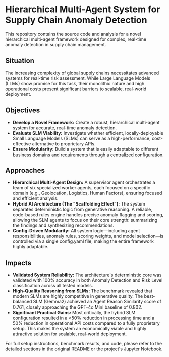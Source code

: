 # Hierarchical Multi-Agent System for Supply Chain Anomaly Detection
This repository contains the source code and analysis for a novel hierarchical multi-agent framework designed for complex, real-time anomaly detection in supply chain management.

## Situation
The increasing complexity of global supply chains necessitates advanced systems for real-time risk assessment. While Large Language Models (LLMs) show promise for this task, their monolithic nature and high operational costs present significant barriers to scalable, real-world deployment.

## Objectives
- **Develop a Novel Framework:** Create a robust, hierarchical multi-agent system for accurate, real-time anomaly detection.
- **Evaluate SLM Viability:** Investigate whether efficient, locally-deployable Small Language Models (SLMs) can serve as a high-performance, cost-effective alternative to proprietary APIs.
- **Ensure Modularity:** Build a system that is easily adaptable to different business domains and requirements through a centralized configuration.

## Approaches
- **Hierarchical Multi-Agent Design:** A supervisor agent orchestrates a team of six specialized worker agents, each focused on a specific domain (e.g., Geolocation, Logistics, Human Factors), ensuring focused and efficient analysis.
- **Hybrid AI Architecture (The "Scaffolding Effect"):** The system separates deterministic logic from generative reasoning. A reliable, code-based rules engine handles precise anomaly flagging and scoring, allowing the SLM agents to focus on their core strength: summarizing the findings and synthesizing recommendations.
- **Config-Driven Modularity:** All system logic—including agent responsibilities, anomaly rules, scoring weights, and model selection—is controlled via a single config.yaml file, making the entire framework highly adaptable.

## Impacts
- **Validated System Reliability:** The architecture's deterministic core was validated with 100% accuracy in both Anomaly Detection and Risk Level classification across all tested models.
- **High-Quality Reasoning from SLMs:** The benchmark revealed that modern SLMs are highly competitive in generative quality. The best-balanced SLM (Gemma2) achieved an Agent Reason Similarity score of 0.761, closely approaching the GPT-4o Mini baseline of 0.802.
- **Significant Practical Gains:** Most critically, the hybrid SLM configuration resulted in a >50% reduction in processing time and a 50% reduction in operational API costs compared to a fully proprietary setup. This makes the system an economically viable and highly attractive solution for scalable, real-world deployment.

For full setup instructions, benchmark results, and code, please refer to the detailed sections in the original README or the project's Jupyter Notebook.
